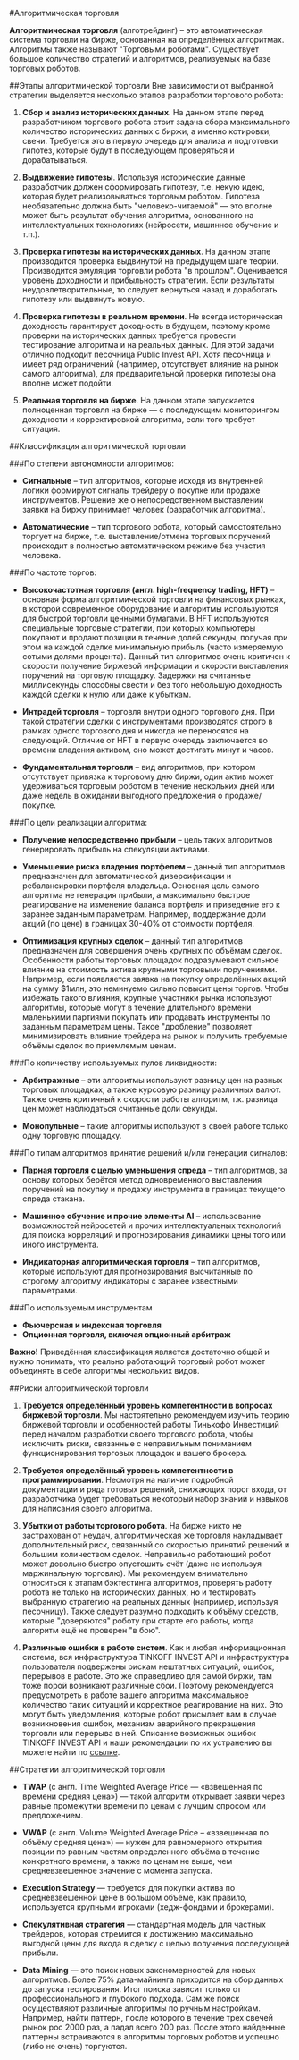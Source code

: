 #Алгоритмическая торговля

**Алгоритмическая торговля** (алготрейдинг) – это автоматическая система торговли на бирже, основанная 
на определённых алгоритмах. Алгоритмы также называют "Торговыми роботами". Существует большое количество 
стратегий и алгоритмов, реализуемых на базе торговых роботов.

##Этапы алгоритмической торговли
Вне зависимости от выбранной стратегии выделяется несколько этапов разработки торгового робота:

1. **Сбор и анализ исторических данных**. На данном этапе перед разработчиком торгового робота стоит задача 
сбора максимального количество исторических данных с биржи, а именно котировки, свечи. Требуется это в 
первую очередь для анализа и подготовки гипотез, которые будут в последующем проверяться и дорабатываться.

2. **Выдвижение гипотезы**. Используя исторические данные разработчик должен сформировать гипотезу, т.е. 
некую идею, которая будет реализовываться торговым роботом. Гипотеза необязательно должна быть 
"человеко-читаемой" — это вполне может быть результат обучения алгоритма, основанного на интеллектуальных 
технологиях (нейросети, машинное обучение и т.п.).

3. **Проверка гипотезы на исторических данных**. На данном этапе производится проверка выдвинутой на 
предыдущем шаге теории. Производится эмуляция торговли робота "в прошлом". Оценивается уровень доходности 
и прибыльность стратегии. Если результаты неудовлетворительные, то следует вернуться назад и доработать 
гипотезу или выдвинуть новую.

4. **Проверка гипотезы в реальном времени**. Не всегда историческая доходность гарантирует доходность в 
будущем, поэтому кроме проверки на исторических данных требуется провести тестирование алгоритма и на 
реальных данных. Для этой задачи отлично подходит песочница Public Invest API. Хотя песочница и имеет ряд 
ограничений (например, отсутствует влияние на рынок самого алгоритма), для предварительной проверки 
гипотезы она вполне может подойти.

5. **Реальная торговля на бирже**. На данном этапе запускается полноценная торговля на бирже — с последующим 
мониторингом доходности и корректировкой алгоритма, если того требует ситуация.

##Классификация алгоритмической торговли

###По степени автономности алгоритмов:

* **Сигнальные** – тип алгоритмов, которые исходя из внутренней логики формируют сигналы трейдеру о покупке 
или продаже инструментов. Решение же о непосредственном выставлении заявки на биржу принимает человек 
(разработчик алгоритма).

* **Автоматические** – тип торгового робота, который самостоятельно торгует на бирже, т.е. 
выставление/отмена торговых поручений происходит в полностью автоматическом режиме без участия человека.

###По частоте торгов:

* **Высокочастотная торговля (англ. high-frequency trading, HFT)** – основная форма алгоритмической 
торговли на финансовых рынках, в которой современное оборудование и алгоритмы используются для быстрой 
торговли ценными бумагами. В HFT используются специальные торговые стратегии, при которых компьютеры 
покупают и продают позиции в течение долей секунды, получая при этом на каждой сделке минимальную прибыль 
(часто измеряемую сотыми долями процента). Данный тип алгоритмов очень критичен к скорости получение 
биржевой информации и скорости выставления поручений на торговую площадку. Задержки на считанные 
миллисекунды способны свести и без того небольшую доходность каждой сделки к нулю или даже к убыткам.

* **Интрадей торговля** – торговля внутри одного торгового дня. При такой стратегии сделки с инструментами 
производятся строго в рамках одного торгового дня и никогда не переносятся на следующий. Отличие от HFT в 
первую очередь заключается во времени владения активом, оно может достигать минут и часов.

* **Фундаментальная торговля** – вид алгоритмов, при котором отсутствует привязка к торговому дню биржи, 
один актив может удерживаться торговым роботом в течение нескольких дней или даже недель в ожидании выгодного 
предложения о продаже/покупке.

###По цели реализации алгоритма:

* **Получение непосредственно прибыли** – цель таких алгоритмов генерировать прибыль на спекуляции 
активами.

* **Уменьшение риска владения портфелем** – данный тип алгоритмов предназначен для автоматической 
диверсификации и ребалансировки портфеля владельца. Основная цель самого алгоритма не генерация прибыли, 
а максимально быстрое реагирование на изменение баланса портфеля и приведение его к заранее заданным 
параметрам. Например, поддержание доли акций (по цене) в границах 30-40% от стоимости портфеля.

* **Оптимизация крупных сделок** – данный тип алгоритмов предназначен для совершения очень крупных по 
объёмам сделок. Особенности работы торговых площадок подразумевают сильное влияние на стоимость актива 
крупными торговыми поручениями. Например, если появляется заявка на покупку определённых акций на сумму 
$1млн, это неминуемо сильно повысит цены торгов. Чтобы избежать такого влияния, крупные участники рынка 
используют алгоритмы, которые могут в течение длительного времени маленькими партиями покупать или продавать 
инструменты по заданным параметрам цены. Такое "дробление" позволяет минимизировать 
влияние трейдера на рынок и получить требуемые объёмы сделок по приемлемым ценам.

###По количеству используемых пулов ликвидности:

* **Арбитражные** – эти алгоритмы используют разницу цен на разных торговых 
площадках, а также курсовую разницу различных валют. Также очень критичный к скорости работы алгоритм, 
т.к. разница цен может наблюдаться считанные доли секунды.

* **Монопульные** – такие алгоритмы используют в своей работе только одну торговую площадку.

###По типам алгоритмов принятие решений и/или генерации сигналов:

* **Парная торговля с целью уменьшения спреда** – тип алгоритмов, за основу которых берётся метод 
одновременного выставления поручений на покупку и продажу инструмента в границах текущего спреда стакана.

* **Машинное обучение и прочие элементы AI** – использование возможностей нейросетей и прочих 
интеллектуальных технологий для поиска корреляций и прогнозирования динамики цены того или иного 
инструмента.

* **Индикаторная алгоритмическая торговля** – тип алгоритмов, которые используют для прогнозирования 
высчитанные по строгому алгоритму индикаторы с заранее известными параметрами.

###По используемым инструментам

* **Фьючерсная и индексная торговля**
* **Опционная торговля, включая опционный арбитраж**

**Важно!** Приведённая классификация является достаточно общей и нужно понимать, что реально работающий 
торговый робот может объединять в себе алгоритмы нескольких видов.

##Риски алгоритмической торговли

1. **Требуется определённый уровень компетентности в вопросах биржевой торговли**. Мы настоятельно 
рекомендуем изучить теорию биржевой торговли и особенностей работы Тинькофф Инвестиций перед началом 
разработки своего торгового робота, чтобы исключить риски, связанные с неправильным пониманием 
функционирования торговых площадок и вашего брокера.

2. **Требуется определённый уровень компетентности в программировании**. Несмотря на наличие подробной 
документации и ряда готовых решений, снижающих порог входа, от разработчика будет требоваться некоторый 
набор знаний и навыков для написания своего алгоритма.

3. **Убытки от работы торгового робота**. На бирже никто не застрахован от неудач, алгоритмическая же 
торговля накладывает дополнительный риск, связанный со скоростью принятий решений и большим количеством 
сделок. Неправильно работающий робот может довольно быстро опустошить счёт (даже не используя 
маржинальную торговлю). Мы рекомендуем внимательно относиться к этапам бэктестинга алгоритмов, проверять 
работу робота не только на исторических данных, но и тестировать выбранную стратегию на реальных данных 
(например, используя песочницу). Также следует разумно подходить к объёму средств, которые "доверяются" 
роботу при старте его работы, когда алгоритм ещё не проверен "в бою".

4. **Различные ошибки в работе систем**. Как и любая информационная система, вся инфраструктура 
TINKOFF INVEST API и инфраструктура пользователя подвержены рискам нештатных ситуаций, ошибок, перерывов 
в работе. Это же справедливо для самой биржи, там тоже порой возникают различные сбои. Поэтому 
рекомендуется предусмотреть в работе вашего алгоритма максимальное количество таких ситуаций и корректное 
реагирование на них. Это могут быть уведомления, которые робот присылает вам в случае возникновения 
ошибок, механизм аварийного прекращения торговли или перерыва в ней. Описание возможных ошибок TINKOFF 
INVEST API и наши рекомендации по их устранению вы можете найти по [ссылке](/investAPI/errors/).

##Стратегии алгоритмической торговли

* **TWAP** (с англ. Time Weighted Average Price — «взвешенная по времени средняя цена») — такой алгоритм 
открывает заявки через равные промежутки времени по ценам с лучшим спросом или предложением.

* **VWAP** (с англ. Volume Weighted Average Price – «взвешенная по объёму средняя цена») — нужен для 
равномерного открытия позиции по равным частям определенного объёма в течение конкретного времени, а 
также по ценам не выше, чем средневзвешенное значение с момента запуска.

* **Execution Strategy** — требуется для покупки актива по средневзвешенной цене в большом объёме, как 
правило, используется крупными игроками (хедж-фондами и брокерами).

* **Спекулятивная стратегия** — стандартная модель для частных трейдеров, которая стремится к достижению 
максимально выгодной цены для входа в сделку с целью получения последующей прибыли.

* **Data Mining** — это поиск новых закономерностей для новых алгоритмов. Более 75% дата-майнинга 
приходится на сбор данных до запуска тестирования. Итог поиска зависит только от профессионального и 
глубокого подхода. Сам же поиск осуществляют различные алгоритмы по ручным настройкам. Например, найти 
паттерн, после которого в течение трех свечей рынок рос 2000 раз, а падал всего 200 раз. После этого 
найденные паттерны встраиваются в алгоритмы торговых роботов и успешно (либо не очень) торгуются.